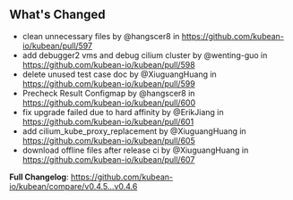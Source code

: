 ## What's Changed
* clean unnecessary files by @hangscer8 in https://github.com/kubean-io/kubean/pull/597
* add debugger2 vms and debug cilium cluster by @wenting-guo in https://github.com/kubean-io/kubean/pull/598
* delete unused test case doc by @XiuguangHuang in https://github.com/kubean-io/kubean/pull/599
* Precheck Result Configmap by @hangscer8 in https://github.com/kubean-io/kubean/pull/600
* fix upgrade failed due to hard affinity by @ErikJiang in https://github.com/kubean-io/kubean/pull/601
* add cilium_kube_proxy_replacement by @XiuguangHuang in https://github.com/kubean-io/kubean/pull/605
* download offline files after release ci by @XiuguangHuang in https://github.com/kubean-io/kubean/pull/607


**Full Changelog**: https://github.com/kubean-io/kubean/compare/v0.4.5...v0.4.6
